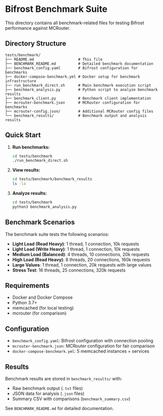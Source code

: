 # Bifrost Benchmark Suite

This directory contains all benchmark-related files for testing Bifrost performance against MCRouter.

## Directory Structure

```
tests/benchmark/
├── README.md                    # This file
├── BENCHMARK_README.md          # Detailed benchmark documentation
├── benchmark_config.yaml        # Bifrost configuration for benchmarks
├── docker-compose-benchmark.yml # Docker setup for benchmark infrastructure
├── run_benchmark_direct.sh      # Main benchmark execution script
├── benchmark_analysis.py        # Python script to analyze benchmark results
├── benchmark_client.py          # Benchmark client implementation
├── mcrouter-benchmark.json      # MCRouter configuration for benchmarks
├── mcrouter-config.json/        # Additional MCRouter config files
└── benchmark_results/           # Benchmark output and analysis results
```

## Quick Start

1. **Run benchmarks:**
   ```bash
   cd tests/benchmark
   ./run_benchmark_direct.sh
   ```

2. **View results:**
   ```bash
   cd tests/benchmark/benchmark_results
   ls -la
   ```

3. **Analyze results:**
   ```bash
   cd tests/benchmark
   python3 benchmark_analysis.py
   ```

## Benchmark Scenarios

The benchmark suite tests the following scenarios:

- **Light Load (Read Heavy)**: 1 thread, 1 connection, 10k requests
- **Light Load (Write Heavy)**: 1 thread, 1 connection, 10k requests
- **Medium Load (Balanced)**: 4 threads, 10 connections, 20k requests
- **High Load (Read Heavy)**: 8 threads, 20 connections, 160k requests
- **Large Values**: 1 thread, 1 connection, 20k requests with large values
- **Stress Test**: 16 threads, 25 connections, 320k requests

## Requirements

- Docker and Docker Compose
- Python 3.7+
- memcached (for local testing)
- mcrouter (for comparison)

## Configuration

- `benchmark_config.yaml`: Bifrost configuration with connection pooling
- `mcrouter-benchmark.json`: MCRouter configuration for fair comparison
- `docker-compose-benchmark.yml`: 5 memcached instances + services

## Results

Benchmark results are stored in `benchmark_results/` with:
- Raw benchmark output (`.txt` files)
- JSON data for analysis (`.json` files)
- Summary CSV with comparisons (`benchmark_summary.csv`)

See `BENCHMARK_README.md` for detailed documentation.